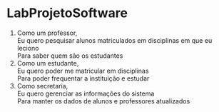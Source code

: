 # LabProjetoSoftware

<ol>
  <li>
    Como um professor, <br>
    Eu quero pesquisar alunos matriculados em disciplinas em que eu leciono <br>
    Para saber quem são os estudantes
  </li>
  <li>
    Como um estudante, <br>
    Eu quero poder me matricular em disciplinas <br>
    Para poder frequentar a instituição e estudar 
  </li>
  <li>
    Como secretaria, <br>
    Eu quero gerenciar as informações do sistema <br>
    Para manter os dados de alunos e professores atualizados
  </li>
</ol>
